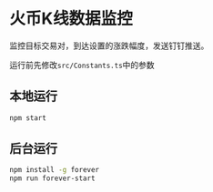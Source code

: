 # 火币K线数据监控

监控目标交易对，到达设置的涨跌幅度，发送钉钉推送。

运行前先修改`src/Constants.ts`中的参数

## 本地运行

```bash
npm start
```

## 后台运行

```bash
npm install -g forever
npm run forever-start
```
